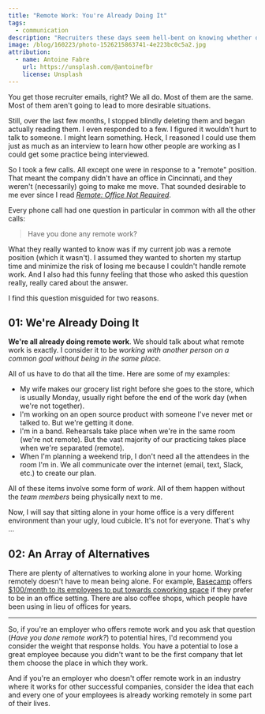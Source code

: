 ```yaml
---
title: "Remote Work: You're Already Doing It"
tags:
  - communication
description: "Recruiters these days seem hell-bent on knowing whether or not you've worked a remote job in the past. The truth is it doesn't matter. The truth is we're all already doing it."
image: /blog/160223/photo-1526215863741-4e223bc0c5a2.jpg
attribution:
  - name: Antoine Fabre
    url: https://unsplash.com/@antoinefbr
    license: Unsplash
---
```


You get those recruiter emails, right? We all do. Most of them are the same. Most of them aren't going to lead to more desirable situations.

Still, over the last few months, I stopped blindly deleting them and began actually reading them. I even responded to a few. I figured it wouldn't hurt to talk to someone. I might learn something. Heck, I reasoned I could use them just as much as an interview to learn how other people are working as I could get some practice being interviewed.

So I took a few calls. All except one were in response to a "remote" position. That meant the company didn't have an office in Cincinnati, and they weren't (necessarily) going to make me move. That sounded desirable to me ever since I read [_Remote: Office Not Required_](http://smile.amazon.com/dp/0804137501).

Every phone call had one question in particular in common with all the other calls:

> Have you done any remote work?

What they really wanted to know was if my current job was a remote position (which it wasn't). I assumed they wanted to shorten my startup time and minimize the risk of losing me because I couldn't handle remote work. And I also had this funny feeling that those who asked this question really, really cared about the answer.

I find this question misguided for two reasons.

## 01: We're Already Doing It

**We're all already doing remote work**. We should talk about what remote work is exactly. I consider it to be _working with another person on a common goal without being in the same place_.

All of us have to do that all the time. Here are some of my examples:

- My wife makes our grocery list right before she goes to the store, which is usually Monday, usually right before the end of the work day (when we're not together).
- I'm working on an open source product with someone I've never met or talked to. But we're getting it done.
- I'm in a band. Rehearsals take place when we're in the same room (we're not remote). But the vast majority of our practicing takes place when we're separated (remote).
- When I'm planning a weekend trip, I don't need all the attendees in the room I'm in. We all communicate over the internet (email, text, Slack, etc.) to create our plan.

All of these items involve some form of _work_. All of them happen without the _team members_ being physically next to me.

Now, I will say that sitting alone in your home office is a very different environment than your ugly, loud cubicle. It's not for everyone. That's why ...

## 02: An Array of Alternatives

There are plenty of alternatives to working alone in your home. Working remotely doesn't have to mean being alone. For example, [Basecamp](https://basecamp.com/) offers [\$100/month to its employees to put towards coworking space](https://m.signalvnoise.com/employee-benefits-at-basecamp-d2d46fd06c58#.dy9gvr89d) if they prefer to be in an office setting. There are also coffee shops, which people have been using in lieu of offices for years.

---

So, if you're an employer who offers remote work and you ask that question (_Have you done remote work?_) to potential hires, I'd recommend you consider the weight that response holds. You have a potential to lose a great employee because you didn't want to be the first company that let them choose the place in which they work.

And if you're an employer who doesn't offer remote work in an industry where it works for other successful companies, consider the idea that each and every one of your employees is already working remotely in some part of their lives.
